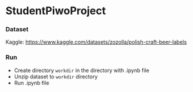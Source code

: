 # StudentPiwoProject

### Dataset 

Kaggle: https://www.kaggle.com/datasets/zozolla/polish-craft-beer-labels

### Run

- Create directory  ```workdir``` in the  directory with .ipynb file
- Unzip dataset to ```workdir``` directory
- Run .ipynb file